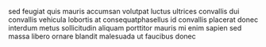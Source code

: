 sed feugiat quis mauris accumsan volutpat luctus ultrices convallis dui
convallis vehicula lobortis at consequatphasellus id convallis placerat donec
interdum metus sollicitudin aliquam porttitor mauris mi enim sapien sed massa
libero ornare blandit malesuada ut faucibus donec